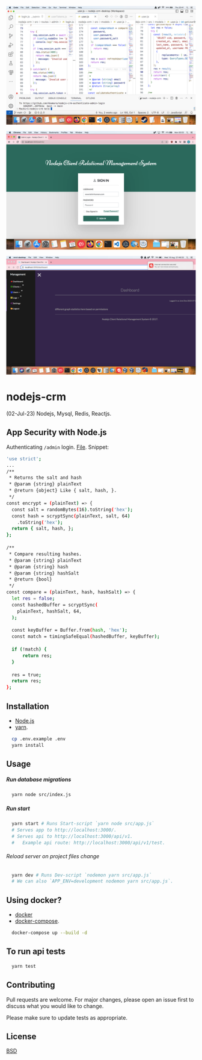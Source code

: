 ![nodejs-crm5.png](https://github.com/kkamara/useful/blob/main/nodejs-crm5.png?raw=true)

![nodejs-crm2.png](https://github.com/kkamara/useful/blob/main/nodejs-crm2.png?raw=true)

![nodejs-crm.png](https://github.com/kkamara/useful/blob/main/nodejs-crm.png?raw=true)

# nodejs-crm

(02-Jul-23) Nodejs, Mysql, Redis, Reactjs.

## App Security with Node.js

Authenticating `/admin` login. [File](https://github.com/kkamara/nodejs-crm/blob/main/src/models/user.js). Snippet:

```bash
'use strict';
...
/**
 * Returns the salt and hash
 * @param {string} plainText
 * @return {object} Like { salt, hash, }.
 */
const encrypt = (plainText) => {
  const salt = randomBytes(16).toString('hex');
  const hash = scryptSync(plainText, salt, 64)
    .toString('hex');
  return { salt, hash, };
};

/**
 * Compare resulting hashes.
 * @param {string} plainText
 * @param {string} hash
 * @param {string} hashSalt
 * @return {bool}
 */
const compare = (plainText, hash, hashSalt) => {  
  let res = false;
  const hashedBuffer = scryptSync(
    plainText, hashSalt, 64,
  );

  const keyBuffer = Buffer.from(hash, 'hex');
  const match = timingSafeEqual(hashedBuffer, keyBuffer);
  
  if (!match) {
      return res;
  }

  res = true;
  return res;
};
```

## Installation

* [Node.js](https://nodejs.org/en/)
* [yarn](https://yarnpkg.com/).

```bash
  cp .env.example .env
  yarn install
```

## Usage

##### Run database migrations

```bash
  yarn node src/index.js
```

##### Run start
```bash
  yarn start # Runs Start-script `yarn node src/app.js`
  # Serves app to http://localhost:3000/.
  # Serves api to http://localhost:3000/api/v1.
  #   Example api route: http://localhost:3000/api/v1/test.
```

###### Reload server on project files change

```bash
  yarn dev # Runs Dev-script `nodemon yarn src/app.js`
  # We can also `APP_ENV=development nodemon yarn src/app.js`.
```


## Using docker?

* [docker](https://docs.docker.com/engine/install/) 
* [docker-compose](https://docs.docker.com/compose/install/).

```bash
  docker-compose up --build -d
```

## To run api tests

```bash
  yarn test
```

## Contributing
Pull requests are welcome. For major changes, please open an issue first to discuss what you would like to change.

Please make sure to update tests as appropriate.

## License
[BSD](https://opensource.org/licenses/BSD-3-Clause)
